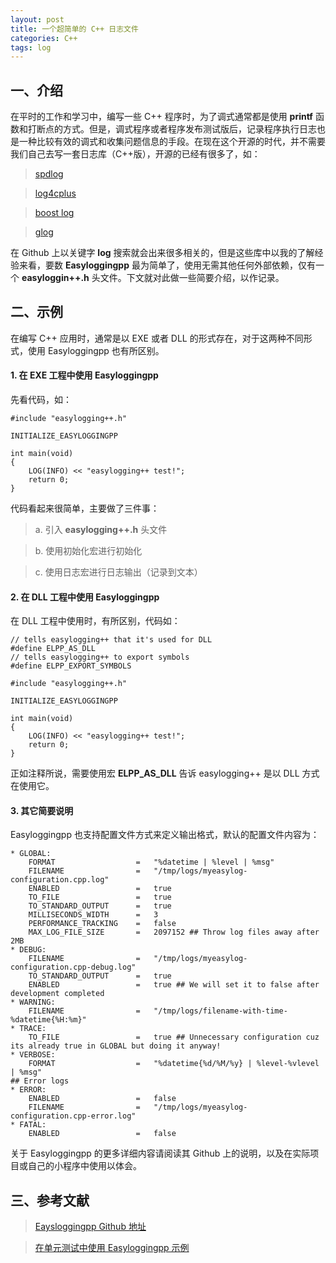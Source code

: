 ```yaml
---
layout: post
title: 一个超简单的 C++ 日志文件
categories: C++
tags: log
---
```


## 一、介绍

在平时的工作和学习中，编写一些 C++ 程序时，为了调式通常都是使用 **printf** 函数和打断点的方式。但是，调式程序或者程序发布测试版后，记录程序执行日志也是一种比较有效的调式和收集问题信息的手段。在现在这个开源的时代，并不需要我们自己去写一套日志库（C++版），开源的已经有很多了，如：
	
> [spdlog](https://github.com/gabime/spdlog)

> [log4cplus](https://github.com/log4cplus/log4cplus)

> [boost log](https://github.com/mirror/boost)

> [glog](https://github.com/google/glog)

在 Github 上以关键字 **log** 搜索就会出来很多相关的，但是这些库中以我的了解经验来看，要数 **Easyloggingpp** 最为简单了，使用无需其他任何外部依赖，仅有一个 **easyloggin++.h** 头文件。下文就对此做一些简要介绍，以作记录。

## 二、示例

在编写 C++ 应用时，通常是以 EXE 或者 DLL 的形式存在，对于这两种不同形式，使用 Easyloggingpp 也有所区别。

#### 1. 在 EXE 工程中使用 Easyloggingpp

先看代码，如：

	#include "easylogging++.h"

	INITIALIZE_EASYLOGGINGPP

	int main(void)
	{
   		LOG(INFO) << "easylogging++ test!";
   		return 0;
	}

代码看起来很简单，主要做了三件事：

> a. 引入 **easylogging++.h** 头文件

> b. 使用初始化宏进行初始化

> c. 使用日志宏进行日志输出（记录到文本）

#### 2. 在 DLL 工程中使用 Easyloggingpp

在 DLL 工程中使用时，有所区别，代码如：

	// tells easylogging++ that it's used for DLL
	#define ELPP_AS_DLL
	// tells easylogging++ to export symbols
	#define ELPP_EXPORT_SYMBOLS

	#include "easylogging++.h"

	INITIALIZE_EASYLOGGINGPP

	int main(void)
	{
   		LOG(INFO) << "easylogging++ test!";
   		return 0;
	}

<!--more-->

正如注释所说，需要使用宏 **ELPP_AS_DLL** 告诉 easylogging++ 是以 DLL 方式在使用它。

#### 3. 其它简要说明

Easyloggingpp 也支持配置文件方式来定义输出格式，默认的配置文件内容为：

	* GLOBAL:
	    FORMAT                  =   "%datetime | %level | %msg"
	    FILENAME                =   "/tmp/logs/myeasylog-configuration.cpp.log"
	    ENABLED                 =   true
	    TO_FILE                 =   true
	    TO_STANDARD_OUTPUT      =   true
	    MILLISECONDS_WIDTH      =   3
	    PERFORMANCE_TRACKING    =   false
	    MAX_LOG_FILE_SIZE       =   2097152 ## Throw log files away after 2MB
	* DEBUG:
	    FILENAME                =   "/tmp/logs/myeasylog-configuration.cpp-debug.log"
	    TO_STANDARD_OUTPUT      =   true
	    ENABLED                 =   true ## We will set it to false after development completed
	* WARNING:
	    FILENAME                =   "/tmp/logs/filename-with-time-%datetime{%H:%m}"
	* TRACE:
	    TO_FILE                 =   true ## Unnecessary configuration cuz its already true in GLOBAL but doing it anyway!
	* VERBOSE:
	    FORMAT                  =   "%datetime{%d/%M/%y} | %level-%vlevel | %msg"
	## Error logs
	* ERROR:
	    ENABLED                 =   false
	    FILENAME                =   "/tmp/logs/myeasylog-configuration.cpp-error.log"
	* FATAL:
	    ENABLED                 =   false

关于 Easyloggingpp 的更多详细内容请阅读其 Github 上的说明，以及在实际项目或自己的小程序中使用以体会。

## 三、参考文献

> [Eaysloggingpp Github 地址](https://github.com/easylogging/easyloggingpp)

> [在单元测试中使用 Easyloggingpp 示例](https://github.com/thinkerou/gtest-dll-test)